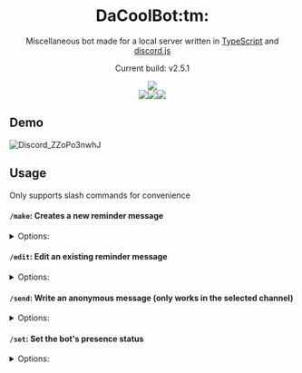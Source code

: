 <div align="center">
  <h1>DaCoolBot:tm:</h1>

Miscellaneous bot made for a local server written in [TypeScript](https://www.typescriptlang.org/) and [discord.js](https://discord.js.org/)

Current build: v2.5.1

<img src="https://github.com/eng1k73cnh/DaCoolBot/actions/workflows/deploy.yml/badge.svg" />
  <div style="display: flex; justify-content: center;"> 
    <img src=https://github.com/eng1k73cnh/DaCoolBot/actions/workflows/codeql-analysis.yml/badge.svg />
    <img src=https://github.com/eng1k73cnh/DaCoolBot/actions/workflows/build.yml/badge.svg />
    <img src=https://github.com/eng1k73cnh/DaCoolBot/actions/workflows/lint.yml/badge.svg />
  </div>

</div>

## Demo

![Discord_ZZoPo3nwhJ](https://user-images.githubusercontent.com/77577746/162664062-6c89329d-3863-4c98-bb63-066eedae5a12.gif)

## Usage

Only supports slash commands for convenience

#### `/make`: Creates a new reminder message

<details>
<summary> Options: </summary>

- `message` (string) (required): (Pastebin / Google Spreadsheets URL containing) reminder message content
  - Returns RAW Pastebin content if provided a Pastebin URL
    - Utilizes [axios](https://github.com/axios/axios)
  - Returns a screenshot of the spreadsheet if provided a Google Spreadsheets URL
    - Utilizes [capture-website](https://github.com/sindresorhus/capture-website) and [imgur](https://github.com/KenEucker/imgur)
  - Else returns the given message content
- `mention` (boolean): Mentions everyone after a message is created
  - Default output:
  ```typescript
  `@everyone DaCoolReminder is updated for ${new Date(
  	Date.now() + 7 * 3600 * 1000
  ).toLocaleString("en-US", {
  	weekday: "long",
  	month: "long",
  	day: "numeric",
  	year: "numeric"
  })}`;
  ```
- `note` (string): Mention note (not used if `mention` is false/not chosen)
  - Appends the note at the end of the mention message above (wrapped in parentheses)
  </details>

#### `/edit`: Edit an existing reminder message

<details>
<summary> Options: </summary>

- `id` (string) (required): ID of the message that needs to be edited
- `message` (string) (required): (Pastebin / Google Spreadsheets URL containing) reminder message content
  - Returns RAW Pastebin content if provided a Pastebin URL
    - Utilizes [axios](https://github.com/axios/axios)
  - Returns a screenshot of the spreadsheet if provided a Google Spreadsheets URL
    - Utilizes [capture-website](https://github.com/sindresorhus/capture-website) and [imgur](https://github.com/KenEucker/imgur)
  - Else returns the given message content
- `mention` (boolean): Mentions everyone after a message is created
  - Default output:
  ```typescript
  `@everyone DaCoolReminder is updated for ${new Date(
  	Date.now() + 7 * 3600 * 1000
  ).toLocaleString("en-US", {
  	weekday: "long",
  	month: "long",
  	day: "numeric",
  	year: "numeric"
  })}`;
  ```
- `note` (string): Mention note (not used if `mention` is false/not chosen)
  - Appends the note at the end of the mention message above (wrapped in parentheses)
  </details>

#### `/send`: Write an anonymous message (only works in the selected channel)

<details>
<summary> Options: </summary>

- `message` (string) (required): Message content
  - Sends the given message content as the bot
  </details>

#### `/set`: Set the bot's presence status

<details>
<summary> Options: </summary>

- `type` ([ActivityType](https://discord.js.org/#/docs/discord.js/stable/typedef/ActivityType)) (required): Type of the activity
- `message` (string) (required): Name of the activity
- `status` ([PresenceStatusData](https://discord.js.org/#/docs/discord.js/stable/typedef/PresenceStatusData)) (required): Bot's status
- `url` (string): Twitch/YouTube stream link
